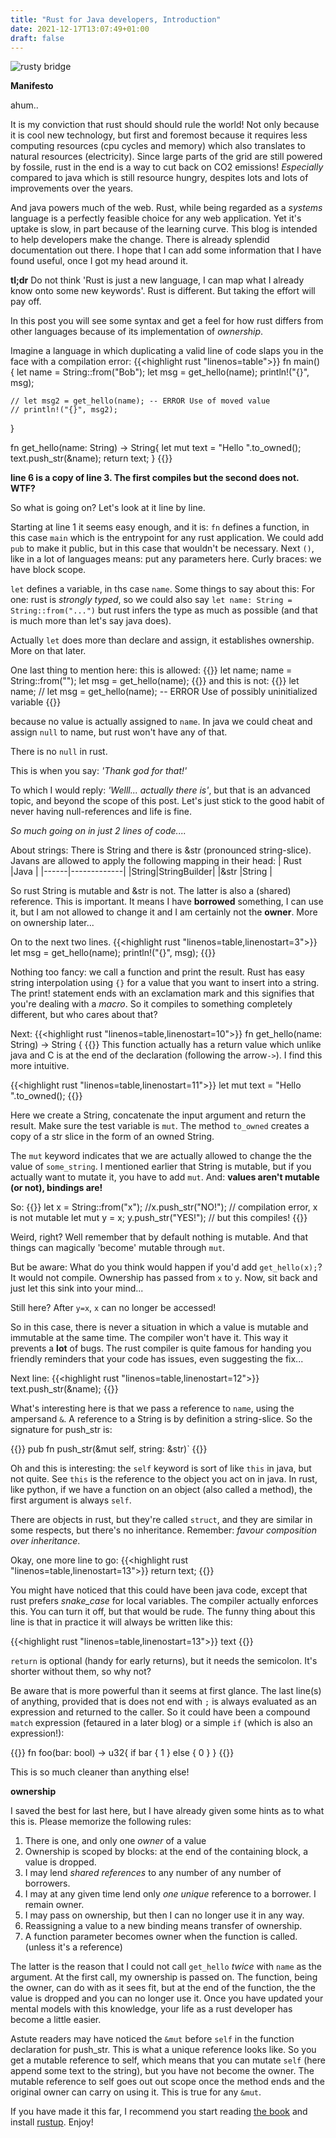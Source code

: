 ```yaml
---
title: "Rust for Java developers, Introduction"
date: 2021-12-17T13:07:49+01:00
draft: false
---
```

![rusty bridge](/img/christopher-burns--mUBrTfsu0A-unsplash.jpg)

**Manifesto**

ahum..

It is my conviction that rust should should rule the world! Not only because it is cool new technology, but first and foremost because it requires less computing resources (cpu cycles and memory) which also translates to natural resources (electricity). Since large parts of the grid are still powered by fossile, rust in the end is a way to cut back on CO2 emissions! _Especially_ compared to java which is still resource hungry, despites lots and lots of improvements over the years. 

And java powers much of the web. Rust, while being regarded as a _systems_ language is a perfectly feasible choice for any web application. Yet it's uptake is slow, in part because of the learning curve. This blog is intended to help developers make the change. There is already splendid documentation out there. I hope that I can add some information that I have found useful, once I got my head around it.

**tl;dr**
Do not think 'Rust is just a new language, I can map what I already know onto some new keywords'. Rust is different. But taking the effort will pay off.

In this post you will see some syntax and get a feel for how rust differs from other languages because of its implementation of _ownership_.

Imagine a language in which duplicating a valid line of code slaps you in the face with a compilation error:
{{<highlight rust "linenos=table">}}
fn main() {
    let name = String::from("Bob");
    let msg = get_hello(name);
    println!("{}", msg);

    // let msg2 = get_hello(name); -- ERROR Use of moved value
    // println!("{}", msg2);
}

fn get_hello(name: String) -> String{
    let mut text = "Hello ".to_owned();
    text.push_str(&name);
    return text;
}
{{</highlight>}}

__line 6 is a copy of line 3. The first compiles but the second does not. WTF?__

So what is going on? Let's look at it line by line.

Starting at line 1 it seems easy enough, and it is: `fn` defines a function, in this case `main` which is the entrypoint for any rust application. We could add `pub` to make it public, but in this case that wouldn't be necessary. 
Next `()`, like in a lot of languages means: put any parameters here. Curly braces: we have block scope.

`let` defines a variable, in ths case `name`. Some things to say about this:
For one: rust is _strongly typed_, so we could also say `let name: String = String::from("...")` but rust infers the type as much as possible (and that is much more than let's say java does). 

Actually `let` does more than declare and assign, it establishes ownership. More on that later. 

One last thing to mention here: 
this is allowed:
{{<highlight rust>}}
let name;
name = String::from("<your name here>");
let msg = get_hello(name);
{{</highlight>}}
and this is not:
{{<highlight rust>}}
let name;
// let msg = get_hello(name); -- ERROR Use of possibly uninitialized variable 
{{</highlight>}}

because no value is actually assigned to `name`. In java we could cheat and assign `null` to name, but rust won't have any of that. 

There is no `null` in rust. 

This is when you say: _'Thank god for that!'_

To which I would reply: _'Welll... actually there is'_, but that is an advanced topic, and beyond the scope of this post. Let's just stick to the good habit of never having null-references and life is fine.

_So much going on in just 2 lines of code...._

About strings: There is String and there is &str (pronounced string-slice). Javans are allowed to apply the following mapping in their head:
| Rust |Java         |
|------|-------------|
|String|StringBuilder|
|&str  |String       |

So rust String is mutable and &str is not. The latter is also a (shared) reference. This is important. It means I have **borrowed** something, I can use it, but I am not allowed to change it and I am certainly not the **owner**. More on ownership later...

On to the next two lines. 
{{<highlight rust "linenos=table,linenostart=3">}}
let msg = get_hello(name);
println!("{}", msg);
{{</highlight>}}

Nothing too fancy: we call a function and print the result. Rust has easy string interpolation using `{}` for a value that you want to insert into a string. The print! statement ends with an exclamation mark and this signifies that you're dealing with a *macro*. So it compiles to something completely different, but who cares about that?

Next: 
{{<highlight rust "linenos=table,linenostart=10">}}
fn get_hello(name: String) -> String {
{{</highlight>}}
This function actually has a return value which unlike java and C is at the end of the declaration (following the arrow```->```). I find this more intuitive.

{{<highlight rust "linenos=table,linenostart=11">}}
let mut text = "Hello ".to_owned();
{{</highlight>}}

Here we create a String, concatenate the input argument and return the result. Make sure the test variable is `mut`. The method `to_owned` creates a copy of a str slice in the form of an owned String.

The `mut` keyword indicates that we are actually allowed to change the the value of `some_string`. I mentioned earlier that String is mutable, but if you actually want to mutate it, you have to add `mut`. And: **values aren't mutable (or not), bindings are!**

So:
{{<highlight rust>}}
let x = String::from("x");
//x.push_str("NO!"); // compilation error, x is not mutable
let mut y = x;
y.push_str("YES!"); // but this compiles!
{{</highlight>}}

Weird, right? Well remember that by default nothing is mutable. And that things can magically 'become' mutable through `mut`. 

But be aware: What do you think would happen if you'd add 
`get_hello(x);`?
It would not compile. Ownership has passed from `x` to `y`. Now, sit back and just let this sink into your mind...

Still here? After ```y=x```, ```x``` can no longer be accessed!

So in this case, there is never a situation in which a value is mutable and immutable at the same time. The compiler won't have it. This way it prevents a **lot** of bugs. The rust compiler is quite famous for handing you friendly reminders that your code has issues, even suggesting the fix...

Next line:
{{<highlight rust "linenos=table,linenostart=12">}}
    text.push_str(&name);
{{</highlight>}}

What's interesting here is that we pass a reference to `name`, using the ampersand `&`. A reference to a String is by definition a string-slice. So the signature for push_str is:

{{<highlight rust>}}
pub fn push_str(&mut self, string: &str)`
{{</highlight>}}

Oh and this is interesting: the `self` keyword is sort of like `this` in java, but not quite. See `this` is the reference to the object you act on in java. In rust, like python, if we have a function on an object (also called a method), the first argument is always `self`. 

There are objects in rust, but they're called `struct`, and they are similar in some respects, but there's no inheritance. Remember: _favour composition over inheritance_.

Okay, one more line to go:
{{<highlight rust "linenos=table,linenostart=13">}}
return text;
{{</highlight>}}

You might have noticed that this could have been java code, except that rust prefers _snake_case_ for local variables. The compiler actually enforces this. You can turn it off, but that would be rude. 
The funny thing about this line is that in practice it will always be written like this:

{{<highlight rust "linenos=table,linenostart=13">}}
text
{{</highlight>}}

`return` is optional (handy for early returns), but it needs the semicolon. It's shorter without them, so why not?

Be aware that is more powerful than it seems at first glance. The last line(s) of anything, provided that is does not end with `;` is always evaluated as an expression and returned to the caller. So it could have been a compound `match` expression (fetaured in a later blog) or a simple `if` (which is also an expression!):

{{<highlight rust>}}
fn foo(bar: bool) -> u32{
    if bar {
        1
    } else {
        0
    }
}
{{</highlight>}}

This is so much cleaner than anything else!

__ownership__

I saved the best for last here, but I have already given some hints as to what this is. Please memorize the following rules:
1. There is one, and only one _owner_ of a value
2. Ownership is scoped by blocks: at the end of the containing block, a value is dropped.
3. I may lend _shared references_ to any number of any number of borrowers.
4. I may at any given time lend only _one_ _unique_ reference to a borrower. I remain owner.
5. I may pass on ownership, but then I can no longer use it in any way.
6. Reassigning a value to a new binding means transfer of ownership.
7. A function parameter becomes owner when the function is  called. (unless it's a reference)

The latter is the reason that I could not call `get_hello` *twice* with `name` as the argument. At the first call, my ownership is passed on. The function, being the owner, can do with as it sees fit, but at the end of the function, the the value is dropped and you can no longer use it. Once you have updated your mental models with this knowledge, your life as a rust developer has become a little easier.

Astute readers may have noticed the `&mut` before `self` in the function declaration for push_str. This is what a unique reference looks like. So you get a mutable reference to self, which means that you can mutate `self` (here append some text to the string), but you have not become the owner. The mutable reference to self goes out out scope once the method ends and the original owner can carry on using it. This is true for any `&mut`.

If you have made it this far, I recommend you start reading [the book](https://doc.rust-lang.org/book/)
and install [rustup](https://www.rust-lang.org/tools/install). Enjoy!
